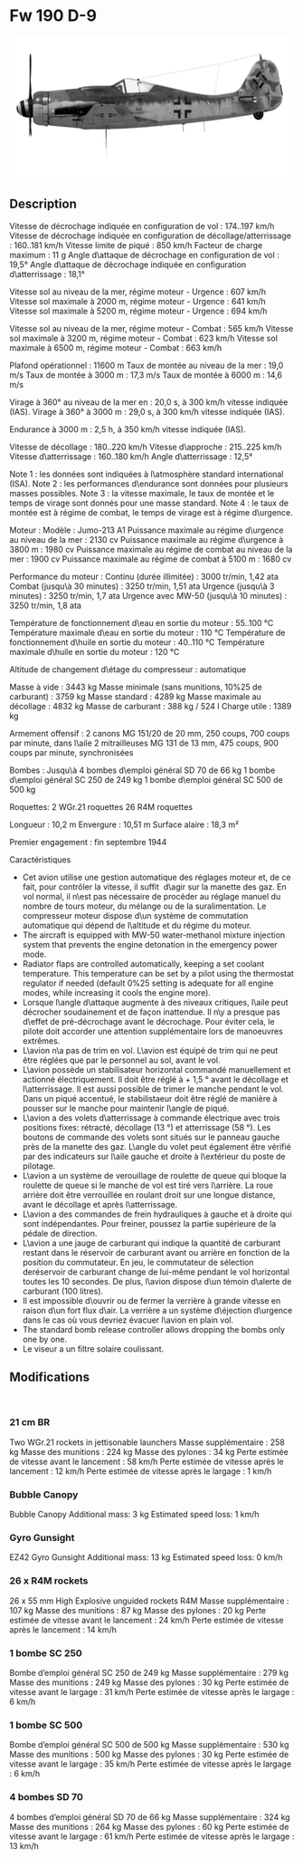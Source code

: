 # Fw 190 D-9

![fw190d9](../images/fw190d9.png)

## Description

Vitesse de décrochage indiquée en configuration de vol : 174..197 km/h
Vitesse de décrochage indiquée en configuration de décollage/atterrissage : 160..181 km/h
Vitesse limite de piqué : 850 km/h
Facteur de charge maximum : 11 g
Angle d\attaque de décrochage en configuration de vol : 19,5°
Angle d\attaque de décrochage indiquée en configuration d\atterrissage : 18,1°

Vitesse sol au niveau de la mer, régime moteur - Urgence : 607 km/h
Vitesse sol maximale à 2000 m, régime moteur - Urgence : 641 km/h
Vitesse sol maximale à 5200 m, régime moteur - Urgence : 694 km/h

Vitesse sol au niveau de la mer, régime moteur - Combat : 565 km/h
Vitesse sol maximale à 3200 m, régime moteur - Combat : 623 km/h
Vitesse sol maximale à 6500 m, régime moteur - Combat : 663 km/h

Plafond opérationnel : 11600 m
Taux de montée au niveau de la mer : 19,0 m/s
Taux de montée à 3000 m : 17,3 m/s
Taux de montée à 6000 m : 14,6 m/s

Virage à 360° au niveau de la mer en : 20,0 s, à 300 km/h vitesse indiquée (IAS).
Virage à 360° à 3000 m : 29,0 s, à 300 km/h vitesse indiquée (IAS).

Endurance à 3000 m : 2,5 h, à 350 km/h vitesse indiquée (IAS).

Vitesse de décollage : 180..220 km/h
Vitesse d\approche : 215..225 km/h
Vitesse d\atterrissage : 160..180 km/h
Angle d\atterrissage : 12,5°

Note 1 : les données sont indiquées à l\atmosphère standard international (ISA).
Note 2 : les performances d\endurance sont données pour plusieurs masses possibles.
Note 3 : la vitesse maximale, le taux de montée et le temps de virage sont donnés pour une masse standard.
Note 4 : le taux de montée est à régime de combat, le temps de virage est à régime d\urgence.

Moteur :
Modèle : Jumo-213 A1
Puissance maximale au régime d\urgence au niveau de la mer : 2130 cv
Puissance maximale au régime d\urgence à 3800 m : 1980 cv
Puissance maximale au régime de combat au niveau de la mer : 1900 cv
Puissance maximale au régime de combat à 5100 m : 1680 cv

Performance du moteur :
Continu (durée illimitée) : 3000 tr/min, 1,42 ata
Combat (jusqu\à 30 minutes) : 3250 tr/min, 1,51 ata
Urgence (jusqu\à 3 minutes) : 3250 tr/min, 1,7 ata
Urgence avec MW-50 (jusqu\à 10 minutes) : 3250 tr/min, 1,8 ata

Température de fonctionnement d\eau en sortie du moteur : 55..100 °C
Température maximale d\eau en sortie du moteur : 110 °C
Température de fonctionnement d\huile en sortie du moteur : 40..110 °C
Température maximale d\huile en sortie du moteur : 120 °C

Altitude de changement d\étage du compresseur : automatique

Masse à vide : 3443 kg
Masse minimale (sans munitions, 10%25 de carburant) : 3759 kg
Masse standard : 4289 kg
Masse maximale au décollage : 4832 kg
Masse de carburant : 388 kg / 524 l
Charge utile : 1389 kg

Armement offensif :
2 canons MG 151/20 de 20 mm, 250 coups, 700 coups par minute, dans l\aile
2 mitrailleuses MG 131 de 13 mm, 475 coups, 900 coups par minute, synchronisées

Bombes :
Jusqu\à 4 bombes d\emploi général SD 70 de 66 kg
1 bombe d\emploi général SC 250 de 249 kg
1 bombe d\emploi général SС 500 de 500 kg

Roquettes:
2 WGr.21 roquettes
26 R4M roquettes

Longueur : 10,2 m
Envergure : 10,51 m
Surface alaire : 18,3 m²

Premier engagement : fin septembre 1944

Caractéristiques
- Cet avion utilise une gestion automatique des réglages moteur et, de ce fait, pour contrôler la vitesse, il suffit  d\agir sur la manette des gaz. En vol normal, il n\est pas nécessaire de procéder au réglage manuel du nombre de tours moteur, du mélange ou de la suralimentation. Le compresseur moteur dispose d\un système de commutation automatique qui dépend de l\altitude et du régime du moteur.
- The aircraft is equipped with MW-50 water-methanol mixture injection system that prevents the engine detonation in the emergency power mode.
- Radiator flaps are controlled automatically, keeping a set coolant temperature. This temperature can be set by a pilot using the thermostat regulator if needed (default 0%25 setting is adequate for all engine modes, while increasing it cools the engine more).
- Lorsque l\angle d\attaque augmente à des niveaux critiques, l\aile peut décrocher soudainement et de façon inattendue. Il n\y a presque pas d\effet de pré-décrochage avant le décrochage. Pour éviter cela, le pilote doit accorder une attention supplémentaire lors de manoeuvres extrêmes.
- L\avion n\a pas de trim en vol. L\avion est équipé de trim qui ne peut être réglées que par le personnel au sol, avant le vol.
- L\avion possède un stabilisateur horizontal commandé manuellement et actionné électriquement. Il doit être réglé à + 1,5 ° avant le décollage et l\atterrissage. Il est aussi possible de trimer le manche pendant le vol. Dans un piqué accentué, le stabilistaeur doit être réglé de manière à pousser sur le manche pour maintenir l\angle de piqué.
- L\avion a des volets d\atterrissage à commande électrique avec trois positions fixes: rétracté, décollage (13 °) et atterrissage (58 °). Les boutons de commande des volets sont situés sur le panneau gauche près de la manette des gaz. L\angle du volet peut également être vérifié par des indicateurs sur l\aile gauche et droite à l\extérieur du poste de pilotage.
- L\avion a un système de verouillage de roulette de queue qui bloque la roulette de queue si le manche de vol est tiré vers l\arrière. La roue arrière doit être verrouillée en roulant droit sur une longue distance, avant le décollage et après l\atterrissage.
- L\avion a des commandes de frein hydrauliques à gauche et à droite qui sont indépendantes. Pour freiner, poussez la partie supérieure de la pédale de direction.
- L\avion a une jauge de carburant qui indique la quantité de carburant restant dans le réservoir de carburant avant ou arrière en fonction de la position du commutateur. En jeu, le commutateur de sélection deréservoir de carburant change de lui-même pendant le vol horizontal toutes les 10 secondes. De plus, l\avion dispose d\un témoin d\alerte de carburant (100 litres).
- Il est impossible d\ouvrir ou de fermer la verrière à grande vitesse en raison d\un fort flux d\air. La verrière a un système d\éjection d\urgence dans le cas où vous devriez évacuer l\avion en plain vol.
- The standard bomb release controller allows dropping the bombs only one by one.
- Le viseur a un filtre solaire coulissant.

## Modifications
﻿

### 21 cm BR

Two WGr.21 rockets in jettisonable launchers
Masse supplémentaire : 258 kg
Masse des munitions : 224 kg
Masse des pylones : 34 kg
Perte estimée de vitesse avant le lancement : 58 km/h
Perte estimée de vitesse après le lancement : 12 km/h
Perte estimée de vitesse après le largage : 1 km/h﻿

### Bubble Canopy

Bubble Canopy
Additional mass: 3 kg
Estimated speed loss: 1 km/h﻿

### Gyro Gunsight

EZ42 Gyro Gunsight
Additional mass: 13 kg
Estimated speed loss: 0 km/h﻿

### 26 x R4M rockets

26 x 55 mm High Explosive unguided rockets R4M
Masse supplémentaire : 107 kg
Masse des munitions : 87 kg
Masse des pylones : 20 kg
Perte estimée de vitesse avant le lancement : 24 km/h
Perte estimée de vitesse après le lancement : 14 km/h﻿


### 1 bombe SC 250

Bombe d’emploi général SC 250 de 249 kg
Masse supplémentaire : 279 kg
Masse des munitions : 249 kg
Masse des pylones : 30 kg
Perte estimée de vitesse avant le largage : 31 km/h
Perte estimée de vitesse après le largage : 6 km/h﻿


### 1 bombe SC 500

Bombe d’emploi général SC 500 de 500 kg
Masse supplémentaire : 530 kg
Masse des munitions : 500 kg
Masse des pylones : 30 kg
Perte estimée de vitesse avant le largage : 35 km/h
Perte estimée de vitesse après le largage : 6 km/h﻿

### 4 bombes SD 70

4 bombes d’emploi général SD 70 de 66 kg
Masse supplémentaire : 324 kg
Masse des munitions : 264 kg
Masse des pylones : 60 kg
Perte estimée de vitesse avant le largage : 61 km/h
Perte estimée de vitesse après le largage : 13 km/h